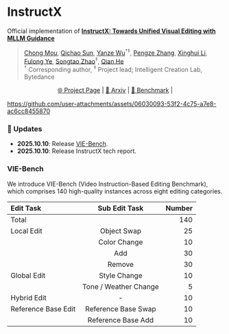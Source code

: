 # InstructX

Official implementation of **[InstructX: Towards Unified Visual Editing with MLLM Guidance](https://arxiv.org/pdf/2510.08485)**

> [Chong Mou](https://scholar.google.com/citations?user=SYQoDk0AAAAJ&hl=zh-CN), [Qichao Sun](https://huggingface.co/Simons212), [Yanze Wu](https://scholar.google.com/citations?user=FdHiVvkAAAAJ&hl=zh-CN)<sup>&dagger;</sup><sup>&ddagger;</sup>, [Pengze Zhang](https://openreview.net/profile?id=%7EPengze_Zhang1), [Xinghui Li](https://crayon-shinchan.github.io/xinghui99.github.io/), [Fulong Ye](https://scholar.google.com/citations?user=-BbQ5VgAAAAJ&hl=zh-CN), [Songtao Zhao](https://openreview.net/profile?id=~Songtao_Zhao1)<sup>&ddagger;</sup>, [Qian He](https://scholar.google.com/citations?user=9rWWCgUAAAAJ)<br>
> <sup>&dagger;</sup> Corresponding author, <sup>&ddagger;</sup> Project lead;
> Intelligent Creation Lab, Bytedance

<p align="center">
  <a href="https://mc-e.github.io/project/InstructX/">🌐 Project Page</a> |
  <a href="https://arxiv.org/pdf/2510.08485">📜 Arxiv</a> |
  <a href="https://huggingface.co/datasets/Simons212/VIE-Bench">🤗 Benchmark</a> |
</p>

https://github.com/user-attachments/assets/06030093-53f2-4c75-a7e8-ac6cc8455870

### :triangular_flag_on_post: Updates
* **2025.10.10**: Release [VIE-Bench](https://huggingface.co/datasets/Simons212/VIE-Bench).
* **2025.10.10**: Release InstructX tech report.

### VIE-Bench

We introduce VIE-Bench (Video Instruction-Based Editing Benchmark), which comprises 140 high-quality instances across eight editing categories.

| Edit Task            | Sub Edit Task               | Number |
|:---------------------|:---------------------------:|------:|
| Total                |                             |   140 |
| Local Edit           | Object Swap                 |    25 |
|                      | Color Change                |    10 |
|                      | Add                         |    30 |
|                      | Remove                      |    30 |
| Global Edit          | Style Change                |    10 |
|                      | Tone / Weather Change       |     5 |
| Hybrid Edit          | -                           |    10 |
| Reference Base Edit  | Reference Base Swap         |    10 |
|                      | Reference Base Add          |    10 |
